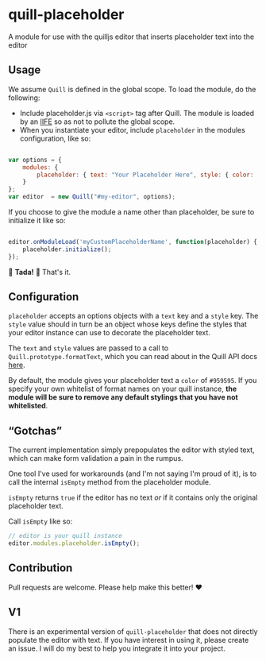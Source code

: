 # quill-placeholder
A module for use with the quilljs editor that inserts placeholder text into the editor

## Usage
We assume `Quill` is defined in the global scope. To load the module, do the following:

* Include placeholder.js via `<script>` tag after Quill. The module is loaded by an [IIFE](https://en.wikipedia.org/wiki/Immediately-invoked_function_expression) so as not to pollute the global scope.
* When you instantiate your editor, include `placeholder` in the modules configuration, like so:

```javascript

var options = {
    modules: {
        placeholder: { text: "Your Placeholder Here", style: { color: '#959595' } }
    }
};
var editor  = new Quill("#my-editor", options);
```

If you choose to give the module a name other than placeholder, be sure to initialize it like so:

```javascript

editor.onModuleLoad('myCustomPlaceholderName', function(placeholder) {
    placeholder.initialize();
});

```
:tada: **Tada!** :tada: That's it.

## Configuration

`placeholder` accepts an options objects with a `text` key and a `style` key. The `style` value should in turn be an object whose keys define the styles that your editor instance can use to decorate the placeholder text.

The `text` and `style` values are passed to a call to `Quill.prototype.formatText`, which you can read about in the Quill API docs [here](http://quilljs.com/docs/api/#quillprototypeformattext). 

By default, the module gives your placeholder text a `color` of `#959595`. 
If you specify your own whitelist of format names on your quill instance, 
**the module will be sure to remove any default stylings that you have not whitelisted**.

## “Gotchas”

The current implementation simply prepopulates the editor with styled text, which can make form validation a pain in the rumpus.

One tool I've used for workarounds (and I'm not saying I'm proud of it), is to call the internal `isEmpty` method from the placeholder module. 

`isEmpty` returns `true` if the editor has no text _or_ if it contains only the original placeholder text.

Call `isEmpty` like so:

```javascript
// editor is your quill instance
editor.modules.placeholder.isEmpty();
```

## Contribution

Pull requests are welcome. Please help make this better! :hearts:

## V1
There is an experimental version of `quill-placeholder` that does not directly populate the editor with text. If you have interest in using it, please create an issue. I will do my best to help you integrate it into your project.